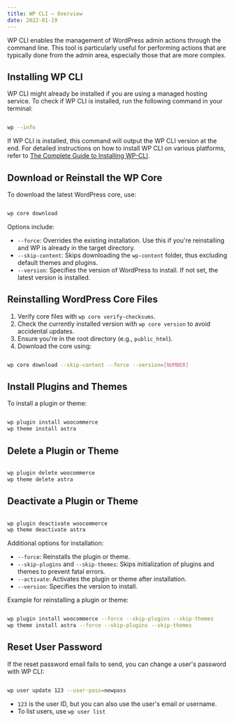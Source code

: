 ```yaml
---
title: WP CLI – Overview
date: 2022-01-19
---
```


WP CLI enables the management of WordPress admin actions through the command line. This tool is particularly useful for performing actions that are typically done from the admin area, especially those that are more complex.

## Installing WP CLI

WP CLI might already be installed if you are using a managed hosting service. To check if WP CLI is installed, run the following command in your terminal:

```bash

wp --info

```

If WP CLI is installed, this command will output the WP CLI version at the end. For detailed instructions on how to install WP CLI on various platforms, refer to [The Complete Guide to Installing WP-CLI](#).

## Download or Reinstall the WP Core

To download the latest WordPress core, use:

```bash

wp core download

```

Options include:

- `--force`: Overrides the existing installation. Use this if you're reinstalling and WP is already in the target directory.
- `--skip-content`: Skips downloading the `wp-content` folder, thus excluding default themes and plugins.
- `--version`: Specifies the version of WordPress to install. If not set, the latest version is installed.

## Reinstalling WordPress Core Files

1. Verify core files with `wp core verify-checksums`.
2. Check the currently installed version with `wp core version` to avoid accidental updates.
3. Ensure you're in the root directory (e.g., `public_html`).
4. Download the core using:

```bash

wp core download --skip-content --force --version=[NUMBER]

```

## Install Plugins and Themes

To install a plugin or theme:

```bash

wp plugin install woocommerce
wp theme install astra

```

## Delete a Plugin or Theme

```bash

wp plugin delete woocommerce
wp theme delete astra

```

## Deactivate a Plugin or Theme

```bash

wp plugin deactivate woocommerce
wp theme deactivate astra

```

Additional options for installation:

- `--force`: Reinstalls the plugin or theme.
- `--skip-plugins` and `--skip-themes`: Skips initialization of plugins and themes to prevent fatal errors.
- `--activate`: Activates the plugin or theme after installation.
- `--version`: Specifies the version to install.

Example for reinstalling a plugin or theme:

```bash

wp plugin install woocommerce --force --skip-plugins --skip-themes
wp theme install astra --force --skip-plugins --skip-themes

```

## Reset User Password

If the reset password email fails to send, you can change a user's password with WP CLI:

```bash

wp user update 123 --user-pass=newpass

```

- `123` is the user ID, but you can also use the user's email or username.
- To list users, use `wp user list`
